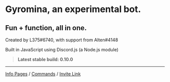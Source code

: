 # Gyromina, an experimental bot.

## Fun + function, all in one.

Created by L375#6740, with support from Alten#4148

Built in JavaScript using Discord.js (a Node.js module)

> **Latest stable build: 0.10.0**

***

[Info Pages](https://lx375.weebly.com/gyromina) / [Commands](https://lx375.weebly.com/gyromina-commands) / [Invite Link](https://discordapp.com/oauth2/authorize?client_id=490590334758420481&permissions=1141234752&scope=bot)
